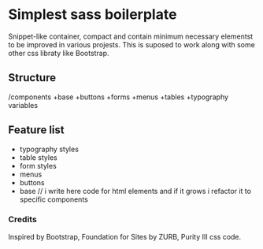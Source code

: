 # Simplest sass boilerplate
Snippet-like container, compact and contain minimum necessary elementst to be improved in various projests.
This is suposed to work along with some other css libraty like Bootstrap.

## Structure
/components
+base
+buttons
+forms
+menus
+tables
+typography
variables

## Feature list
- typography styles
- table styles
- form styles
- menus
- buttons
- base // i write here code for html elements and if it grows i refactor it to specific components

### Credits
Inspired by Bootstrap, Foundation for Sites by ZURB, Purity III css code.